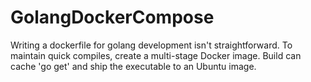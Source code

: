 # GolangDockerCompose
Writing a dockerfile for golang development isn't straightforward. To maintain quick compiles, create a multi-stage Docker image. Build can cache 'go get' and ship the executable to an Ubuntu image.
